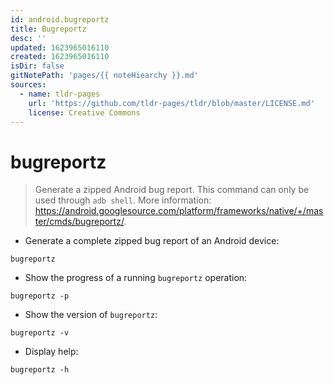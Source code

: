 ```yaml
---
id: android.bugreportz
title: Bugreportz
desc: ''
updated: 1623965016110
created: 1623965016110
isDir: false
gitNotePath: 'pages/{{ noteHiearchy }}.md'
sources:
  - name: tldr-pages
    url: 'https://github.com/tldr-pages/tldr/blob/master/LICENSE.md'
    license: Creative Commons
---
```

# bugreportz

> Generate a zipped Android bug report.
> This command can only be used through `adb shell`.
> More information: <https://android.googlesource.com/platform/frameworks/native/+/master/cmds/bugreportz/>.

- Generate a complete zipped bug report of an Android device:

`bugreportz`

- Show the progress of a running `bugreportz` operation:

`bugreportz -p`

- Show the version of `bugreportz`:

`bugreportz -v`

- Display help:

`bugreportz -h`

